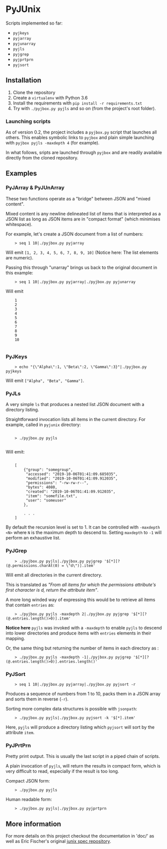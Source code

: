 # PyJUnix

Scripts implemented so far:

* `pyjkeys`
* `pyjarray`
* `pyjunarray`
* `pyjls`
* `pyjgrep`
* `pyjprtprn`
* `pyjsort`

## Installation

1. Clone the repository
2. Create a `virtualenv` with Python 3.6
3. Install the requirements with `pip install -r requirements.txt`
4. Try with `./pyjbox.py pyjls` and so on (from the project's root folder).

### Launching scripts

As of version 0.2, the project includes a `pyjbox.py` script that launches all others. This enables symbolic links 
to `pyjbox` and plain simple launching with `pyjbox pyjls -maxdepth 4` (for example).

In what follows, sripts are launched through `pyjbox` and are readily available directly from the cloned repository.

## Examples

### PyJArray & PyJUnArray

These two functions operate as a "bridge" between JSON and "mixed content". 

Mixed content is any newline delineated list of items that is interpreted as a JSON list as long as JSON items are 
in "compact format" (which minimises whitespace).

For example, let's create a JSON document from a list of numbers:

```
    > seq 1 10|./pyjbox.py pyjarray
```

Will emit `[1, 2, 3, 4, 5, 6, 7, 8, 9, 10]` (Notice here: The list elements are numeric).

Passing this through "unarray" brings us back to the original document in this example:

```
    > seq 1 10|./pyjbox.py pyjarray|./pyjbox.py pyjunarray
```

Will emit

```
    1
    2
    3
    4
    5
    6
    7
    8
    9
    10
    
```

### PyJKeys

```
    > echo "{\"Alpha\":1, \"Beta\":2, \"Gamma\":3}"|./pyjbox.py pyjkeys
```

Will emit `["Alpha", "Beta", "Gamma"]`.

### PyJLs

A very simple `ls` that produces a nested list JSON document with a directory listing.

Straightforward invocation lists all items in the current directory. For example, called in `pyjunix` directory:

```

    > ./pyjbox.py pyjls
    
```

Will emit:

```

    [
        {"group": "somegroup", 
         "accessed": "2019-10-06T01:41:09.685035", 
         "modified": "2019-10-06T01:41:09.912035", 
         "permissions": "-rw-rw-r--", 
         "bytes": 4080, 
         "created": "2019-10-06T01:41:09.912035", 
         "item": "somefile.txt", 
         "user": "someuser"
        }, 
        
        . . .
    ]

```

By default the recursion level is set to 1. It can be controlled with `-maxdepth <N>` where `N` is the maximum depth 
to descend to. Setting `maxdepth` to `-1` will perform an exhaustive list.

### PyJGrep

```
    > ./pyjbox.py pyjls|./pyjbox.py pyjgrep '$[*][?(@.permissions.charAt(0) = \"d\")].item'
```

Will emit all directories in the current directory.

This is translated as _"From all items for which the permissions attribute's first character is d, return the attribute
item"_.

A more long winded way of expressing this would be to retrieve all items that contain ``entries`` as:

```
    > ./pyjbox.py pyjls -maxdepth 2|./pyjbox.py pyjgrep '$[*][?(@.entries.length()>0)].item'
```

**Notice here** `pyjls` was invoked with a `-maxdepth` to enable `pyjls` to descend into lower directories and 
produce items with `entries` elements in their mapping.

Or, the same thing but returning the number of items in each directory as :

```
    > ./pyjbox.py pyjls -maxdepth -1|./pyjbox.py pyjgrep '$[*][?(@.entries.length()>0)].entries.length()'
```

### PyJSort

```
    > seq 1 10|./pyjbox.py pyjarray|./pyjbox.py pyjsort -r
```

Produces a sequence of numbers from 1 to 10, packs them in a JSON array and sorts them in reverse (`-r`).

Sorting more complex data structures is possible with `jsonpath`:

```
    > ./pyjbox.py pyjls|./pyjbox.py pyjsort -k '$[*].item'
```

Here, `pyjls` will produce a directory listing which `pyjsort` will sort by the attribute `item`.


### PyJPrtPrn

Pretty print output. This is usually the last script in a piped chain of scripts.

A plain invocation of `pyjls`, will return the results in compact form, which is very difficult to read, especially 
if the result is too long.

Compact JSON form:

```
    > ./pyjbox.py pyjls
```

Human readable form:

```
    > ./pyjbox.py pyjls|./pyjbox.py pyjprtprn
```

## More information

For more details on this project checkout the documentation in 'doc/' as well as 
Eric Fischer's original [junix spec repository](https://github.com/ericfischer/junix).

